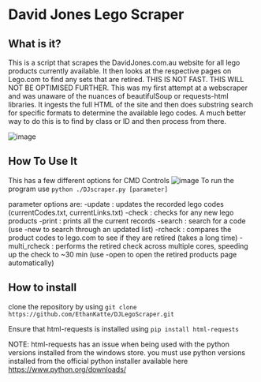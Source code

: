 # David Jones Lego Scraper
## What is it?
This is a script that scrapes the DavidJones.com.au website for all lego products currently available. It then looks at the respective pages on Lego.com to find any sets that are retired. THIS IS NOT FAST. THIS WILL NOT BE OPTIMISED FURTHER. This was my first attempt at a webscraper and was unaware of the nuances of beautifulSoup or requests-html libraries. It ingests the full HTML of the site and then does substring search for specific formats to determine the available lego codes. A much better way to do this is to find by class or ID and then process from there.


![image](https://user-images.githubusercontent.com/61607335/222857918-e149b08f-f4c0-48bd-b112-4c94356ae99b.png)

## How To Use It
This has a few different options for CMD Controls
![image](https://user-images.githubusercontent.com/61607335/222863997-8ffbbd82-69d2-4282-bdb2-347d2d1cf35b.png)
To run the program use `python ./DJscraper.py [parameter]`

parameter options are:
         -update : updates the recorded lego codes (currentCodes.txt, currentLinks.txt)
         -check : checks for any new lego products
         -print : prints all the current records
         -search : search for a code (use -new to search through an updated list)
         -rcheck : compares the product codes to lego.com to see if they are retired (takes a long time)
         -multi_rcheck : performs the retired check across multiple cores, speeding up the check to ~30 min (use -open to open the retired products page automatically)
         
## How to install
clone the repository by using `git clone https://github.com/EthanKatte/DJLegoScraper.git`

Ensure that html-requests is installed using `pip install html-requests`

NOTE: html-requests has an issue when being used with the python versions installed from the windows store. you must use python versions installed from the official python installer available here https://www.python.org/downloads/


